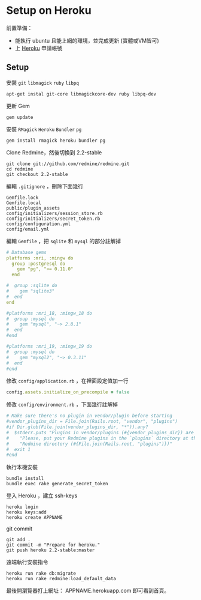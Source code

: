 # Setup on Heroku

前置準備：

* 能執行 ubuntu 且能上網的環境，並完成更新 (實體或VM皆可)
* 上 [Heroku](htttp://www.heroku.com/) 申請帳號

## Setup

安裝 `git` `libmagick` `ruby` `libpq`

    apt-get instal git-core libmagickcore-dev ruby libpq-dev

更新 Gem

    gem update

安裝 `RMagick` `Heroku` `Bundler` `pg`

    gem install rmagick heroku bundler pg

Clone Redmine，然後切換到 2.2-stable

    git clone git://github.com/redmine/redmine.git
    cd redmine
    git checkout 2.2-stable

編輯 `.gitignore` ，刪除下面幾行

```
Gemfile.lock
Gemfile.local
public/plugin_assets
config/initializers/session_store.rb
config/initializers/secret_token.rb
config/configuration.yml
config/email.yml
```

編輯 `Gemfile` ，把 `sqlite` 和 `mysql` 的部分註解掉

```yaml
# Database gems
platforms :mri, :mingw do
  group :postgresql do
    gem "pg", ">= 0.11.0"
  end

#  group :sqlite do
#    gem "sqlite3"
#  end
end

#platforms :mri_18, :mingw_18 do
#  group :mysql do
#    gem "mysql", "~> 2.8.1"
#  end
#end

#platforms :mri_19, :mingw_19 do
#  group :mysql do
#    gem "mysql2", "~> 0.3.11"
#  end
#end
```

修改 `config/application.rb` ，在裡面設定值加一行

```ruby
config.assets.initialize_on_precompile = false
```

修改 `config/environment.rb` ，下面幾行註解掉

```ruby
# Make sure there's no plugin in vendor/plugin before starting
#vendor_plugins_dir = File.join(Rails.root, "vendor", "plugins")
#if Dir.glob(File.join(vendor_plugins_dir, "*")).any?
#  $stderr.puts "Plugins in vendor/plugins (#{vendor_plugins_dir}) are no longer allowed. " +
#    "Please, put your Redmine plugins in the `plugins` directory at the root of your " +
#    "Redmine directory (#{File.join(Rails.root, "plugins")})"
#  exit 1
#end
```

執行本機安裝

    bundle install
    bundle exec rake generate_secret_token

登入 Heroku ，建立 ssh-keys

    heroku login
    heroku keys:add
    heroku create APPNAME

git commit

    git add .
    git commit -m "Prepare for heroku."
    git push heroku 2.2-stable:master

遠端執行安裝指令

    heroku run rake db:migrate
    heroku run rake redmine:load_default_data

最後開瀏覽器打上網址： APPNAME.herokuapp.com 即可看到首頁。
